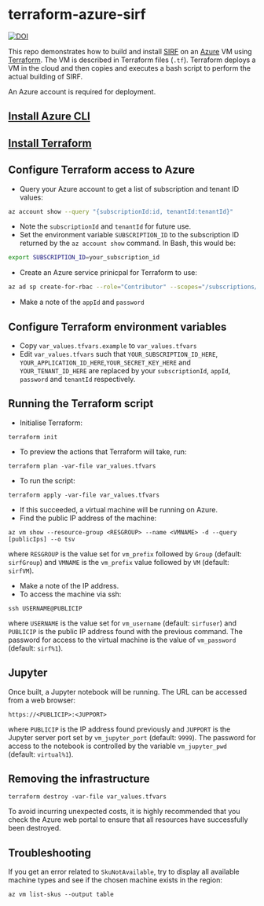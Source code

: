 # terraform-azure-sirf


[![DOI](https://zenodo.org/badge/160598746.svg)](https://zenodo.org/badge/latestdoi/160598746)


This repo demonstrates how to build and install [SIRF](https://github.com/CCPPETMR/SIRF) on an [Azure](https://azure.microsoft.com) VM using [Terraform](https://www.terraform.io/). The VM is described in Terraform files (`.tf`). Terraform deploys a VM in the cloud and then copies and executes a bash script to perform the actual building of SIRF. 

An Azure account is required for deployment.

## [Install Azure CLI](https://docs.microsoft.com/en-us/cli/azure/install-azure-cli?view=azure-cli-latest)

## [Install Terraform](https://www.terraform.io/intro/getting-started/install.html)

## Configure Terraform access to Azure
- Query your Azure account to get a list of subscription and tenant ID values:
```bash
az account show --query "{subscriptionId:id, tenantId:tenantId}"
```
- Note the `subscriptionId` and `tenantId` for future use.
- Set the environment variable `SUBSCRIPTION_ID` to the subscription ID returned by the `az account show` command. In Bash, this would be:
```bash
export SUBSCRIPTION_ID=your_subscription_id
```
- Create an Azure service prinicpal for Terraform to use:
```bash
az ad sp create-for-rbac --role="Contributor" --scopes="/subscriptions/${SUBSCRIPTION_ID}"
```
- Make a note of the `appId` and `password`

## Configure Terraform environment variables
- Copy `var_values.tfvars.example` to `var_values.tfvars`
- Edit `var_values.tfvars` such that `YOUR_SUBSCRIPTION_ID_HERE`, `YOUR_APPLICATION_ID_HERE`,`YOUR_SECRET_KEY_HERE` and `YOUR_TENANT_ID_HERE` are replaced by your `subscriptionId`, `appId`, `password` and `tenantId` respectively.

## Running the Terraform script
- Initialise Terraform:
```shell
terraform init
```
- To preview the actions that Terraform will take, run:
```shell
terraform plan -var-file var_values.tfvars
```
- To run the script:
```shell 
terraform apply -var-file var_values.tfvars
```
- If this succeeded, a virtual machine will be running on Azure.
- Find the public IP address of the machine:
```shell
az vm show --resource-group <RESGROUP> --name <VMNAME> -d --query [publicIps] --o tsv
```
where `RESGROUP` is the value set for `vm_prefix` followed by `Group` (default: `sirfGroup`) and `VMNAME` is the `vm_prefix` value followed by `VM` (default: `sirfVM`).
- Make a note of the IP address.
- To access the machine via ssh:
```shell
ssh USERNAME@PUBLICIP
```
where `USERNAME` is the value set for `vm_username` (default: `sirfuser`) and `PUBLICIP` is the public IP address found with the previous command. The password for access to the virtual machine is the value of `vm_password` (default: `sirf%1`).

## Jupyter
Once built, a Jupyter notebook will be running. The URL can be accessed from a web browser:
```
https://<PUBLICIP>:<JUPPORT>
```
where `PUBLICIP` is the IP address found previously and `JUPPORT` is the Jupyter server port set by `vm_jupyter_port` (default: `9999`). The password for access to the notebook is controlled by the variable `vm_jupyter_pwd` (default: `virtual%1`).

## Removing the infrastructure
```shell
terraform destroy -var-file var_values.tfvars
```
To avoid incurring unexpected costs, it is highly recommended that you check the Azure web portal to ensure that all resources have successfully been destroyed.

## Troubleshooting
If you get an error related to `SkuNotAvailable`, try to display all available machine types and see if the chosen machine exists in the region:
```
az vm list-skus --output table
```

